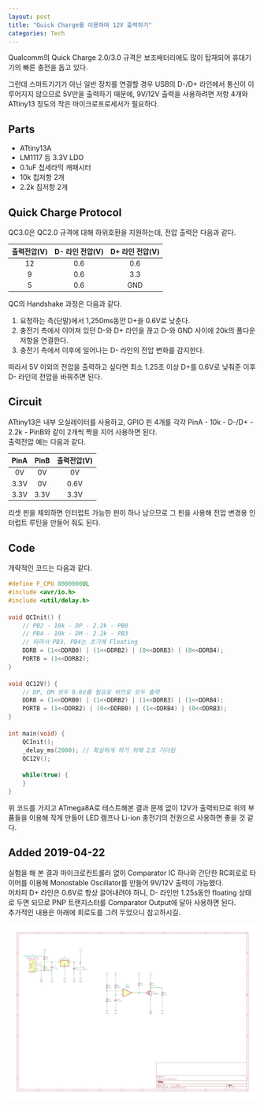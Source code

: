 ```yaml
---
layout: post
title: "Quick Charge를 이용하여 12V 출력하기"
categories: Tech
---
```


Qualcomm의 Quick Charge 2.0/3.0 규격은 보조배터리에도 많이 탑재되어 휴대기기의 빠른 충전을 돕고 있다.  
<!--excerpt-->
그런데 스마트기기가 아닌 일반 장치를 연결할 경우 USB의 D-/D+ 라인에서 통신이 이루어지지 않으므로 5V만을 출력하기 때문에, 9V/12V 출력을 사용하려면 저항 4개와 ATtiny13 정도의 작은 마이크로프로세서가 필요하다.

## Parts

- ATtiny13A
- LM1117 등 3.3V LDO
- 0.1uF 칩세라믹 캐패시터
- 10k 칩저항 2개
- 2.2k 칩저항 2개

## Quick Charge Protocol

QC3.0은 QC2.0 규격에 대해 하위호환을 지원하는데, 전압 출력은 다음과 같다.

| 출력전압(V) | D- 라인 전압(V) | D+ 라인 전압(V) |
| :-------: | :---: | :---: |
| 12 | 0.6 | 0.6 |
| 9 | 0.6 | 3.3 |
| 5 | 0.6 | GND |

QC의 Handshake 과정은 다음과 같다.

1. 요청하는 측(단말)에서 1,250ms동안 D+을 0.6V로 낮춘다.
2. 충전기 측에서 이어져 있던 D-와 D+ 라인을 끊고 D-와 GND 사이에 20k의 풀다운 저항을 연결한다.
3. 충전기 측에서 이후에 일어나는 D- 라인의 전압 변화를 감지한다.

따라서 5V 이외의 전압을 출력하고 싶다면 최소 1.25초 이상 D+를 0.6V로 낮춰준 이후 D- 라인의 전압을 바꿔주면 된다.  

## Circuit

ATtiny13은 내부 오실레이터를 사용하고, GPIO 핀 4개를 각각 PinA - 10k - D-/D+ - 2.2k - PinB와 같이 2개씩 짝을 지어 사용하면 된다.  
출력전압 예는 다음과 같다.

| PinA | PinB | 출력전압(V) |
| :---: | :---: | :---: |
| 0V | 0V | 0V |
| 3.3V | 0V | 0.6V |
| 3.3V | 3.3V | 3.3V |

리셋 핀을 제외하면 인터럽트 가능한 핀이 하나 남으므로 그 핀을 사용해 전압 변경용 인터럽트 루틴을 만들어 줘도 된다.

## Code

개략적인 코드는 다음과 같다.

```c
#define F_CPU 8000000UL
#include <avr/io.h>
#include <util/delay.h>

void QCInit() {
    // PB2 - 10k - DP - 2.2k - PB0
    // PB4 - 10k - DM - 2.2k - PB3
    // 따라서 PB3, PB4는 초기에 Floating
    DDRB = (1<<DDRB0) | (1<<DDRB2) | (0<<DDRB3) | (0<<DDRB4);
    PORTB = (1<<DDRB2);
}

void QC12V() {
    // DP, DM 모두 0.6V를 필요로 하므로 모두 출력
    DDRB = (1<<DDRB0) | (1<<DDRB2) | (1<<DDRB3) | (1<<DDRB4);
    PORTB = (1<<DDRB2) | (0<<DDRB0) | (1<<DDRB4) | (0<<DDRB3);
}

int main(void) {
    QCInit();
    _delay_ms(2000); // 확실하게 하기 위해 2초 기다림
    QC12V();

    while(true) {
    }
}
```

위 코드를 가지고 ATmega8A로 테스트해본 결과 문제 없이 12V가 출력되므로 위의 부품들을 이용해 작게 만들어 LED 램프나 Li-ion 충전기의 전원으로 사용하면 좋을 것 같다.

## Added 2019-04-22

실험을 해 본 결과 마이크로컨트롤러 없이 Comparator IC 하나와 간단한 RC회로로 타이머를 이용해 Monostable Oscillator를 만들어 9V/12V 출력이 가능했다.  
어차피 D+ 라인은 0.6V로 항상 끌어내려야 하니, D- 라인만 1.25s동안 floating 상태로 두면 되므로 PNP 트랜지스터를 Comparator Output에 달아 사용하면 된다.  
추가적인 내용은 아래에 회로도를 그려 두었으니 참고하시길.

![Schematic](/assets/img/2019-04-19/schematic.png)